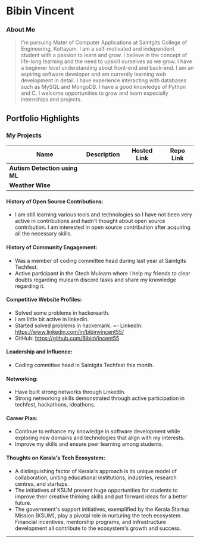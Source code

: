 # Bibin Vincent

### About Me

> I'm pursuing Mater of Computer Applications at Saintgits College of Engineering, Kottayam. I am a self-motivated and independent student with a passion to learn and grow. I believe in the concept of life-long learning and the need to upskill ourselves as we grow. I have a beginner level understanding about front-end and back-end. I am an aspiring software developer and am currently learning web development in detail. I have experience interacting with databases such as MySQL and MongoDB. I have a good knowledge of Python and C. I welcome opportunities to grow and learn especially internships and projects.


## Portfolio Highlights

### My Projects

| Name                | Description                                                               | Hosted Link                              | Repo Link                                                      |
|---------------------|---------------------------------------------------------------------------|------------------------------------------|----------------------------------------------------------------|
| **Autism Detection using ML**  |                                                           |
| **Weather Wise**  |                                                      |



#### History of Open Source Contributions:

- I am still learning various tools and technologies so I have not been very active in contributions and hadn't thought about open source contribution. I am interested in open source contribution after acquiring all the necessary skills.

#### History of Community Engagement:

-  Was a member of coding committee head during last year at Saintgits Techfest.
-  Active participant in the Gtech Mulearn where I help my friends to clear doubts regarding mulearn discord tasks and share my knowledge regarding it.

#### Competitive Website Profiles:

- Solved some problems in hackerearth.
- I am little bit active in linkedin.
- Started solved problems in hackerrank.
=- LinkedIn: https://www.linkedin.com/in/bibinvincent55/
- GitHub: https://github.com/BibinVincent55

#### Leadership and Influence:

- Coding committee head in Saintgits Techfest this month.

#### Networking:

- Have built strong networks through LinkedIn.
- Strong networking skills demonstrated through active participation in techfest, hackathons, ideathons.

#### Career Plan:

- Continue to enhance my knowledge in software development while exploring new domains and technologies that align with my interests.
- Improve my skills and ensure peer learning among students.

#### Thoughts on Kerala's Tech Ecosystem:

- A distinguishing factor of Kerala's approach is its unique model of collaboration, uniting educational institutions, industries, research centres, and startups.
- The initiatives of KSUM present huge opportunities for students to improve their creative thinking skills and put forward ideas for a better future.
- The government's support initiatives, exemplified by the Kerala Startup Mission (KSUM), play a pivotal role in nurturing the tech ecosystem. Financial incentives, mentorship programs, and infrastructure development all contribute to the ecosystem's growth and success.




---
